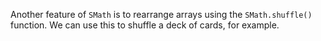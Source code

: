 Another feature of `SMath` is to rearrange arrays using the `SMath.shuffle()` function. We can use this to shuffle a deck of cards, for example.